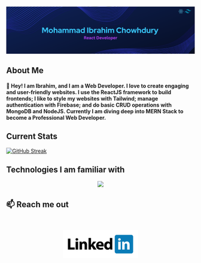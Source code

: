 [![Profile Banner Image](https://raw.githubusercontent.com/ibrahim-dev313/ibrahim-dev313/main/assets/banner.png "Clickable profile banner image")](https://www.linkedin.com/in/ibrahim-dev313/)
## About Me
#### 👋 Hey! I am Ibrahim, and I am a Web Developer. I love to create engaging and user-friendly websites. I use the ReactJS framework to build frontends; I like to style my websites with Tailwind; manage authentication with Firebase; and do basic CRUD operations with MongoDB and NodeJS. Currently I am diving deep into MERN Stack to become a Professional Web Developer.
## Current Stats
[![GitHub Streak](https://github-readme-streak-stats.herokuapp.com?user=ibrahim-dev313&theme=shades-of-purple&hide_border=true&border_radius=20&card_width=1200&hide_current_streak=true)](https://git.io/streak-stats)
## Technologies I am familiar with
<p align="center">
  <a href="https://skillicons.dev">
    <img src="https://skillicons.dev/icons?i=html,css,js,react,tailwind,firebase,mongodb,expressjs,nodejs" />
  </a>
</p>

## :mailbox: Reach me out

<br />

[<p align="center"><img height="75" src="https://github.com/ibrahim-dev313/ibrahim-dev313/blob/main/assets/vecteezy_linkedin-logo-on-transparent-background_14018583.jpg?raw=true">](https://www.linkedin.com/in/ibrahim-dev313/)

<br />
